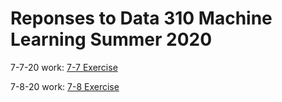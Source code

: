 # Reponses to Data 310 Machine Learning Summer 2020

7-7-20 work: [7-7 Exercise](https://rmclanton.github.io/DS310_public/Exercise1_7-7-20)

7-8-20 work: [7-8 Exercise](https://rmclanton.github.io/DS310_public/7-8-20)



